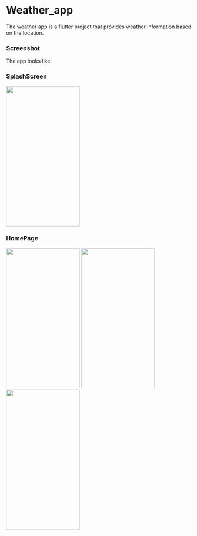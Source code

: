 # Weather_app
The weather app is a flutter project that provides weather information based on the location.

### Screenshot
The app looks like:
### SplashScreen
<img src="https://github.com/Jaya-Shrestha/Weather_app/assets/84771276/723c74e4-eb69-45f5-a2a8-f4393b3873f2" width="200" height="380">

### HomePage
<img src="https://github.com/Jaya-Shrestha/Weather_app/assets/84771276/34382437-3f33-4349-b82d-46b2ff586d0d" width="200" height="380">
<img src="https://github.com/Jaya-Shrestha/Weather_app/assets/84771276/fb7c7113-7649-48e0-aeef-4acf9f4dbfe1" width="200" height="380">
<img src="https://github.com/Jaya-Shrestha/Weather_app/assets/84771276/f25ccb37-0d1b-496a-a221-829ab04ec0cb" width="200" height="380">
